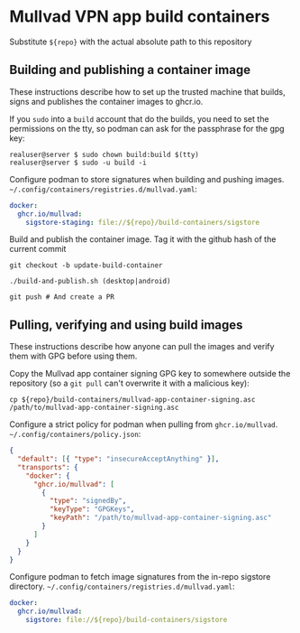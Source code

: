 # Mullvad VPN app build containers

Substitute `${repo}` with the actual absolute path to this repository

## Building and publishing a container image

These instructions describe how to set up the trusted machine that builds, signs and publishes
the container images to ghcr.io.

If you `sudo` into a `build` account that do the builds, you need to set the permissions on the tty,
so podman can ask for the passphrase for the gpg key:
```
realuser@server $ sudo chown build:build $(tty)
realuser@server $ sudo -u build -i
```


Configure podman to store signatures when building and pushing images. `~/.config/containers/registries.d/mullvad.yaml`:
```yml
docker:
  ghcr.io/mullvad:
    sigstore-staging: file://${repo}/build-containers/sigstore
```

Build and publish the container image. Tag it with the github hash of the current commit
```
git checkout -b update-build-container

./build-and-publish.sh (desktop|android)

git push # And create a PR
```


## Pulling, verifying and using build images

These instructions describe how anyone can pull the images and verify them with GPG before using them.

Copy the Mullvad app container signing GPG key to somewhere outside the repository (so a `git pull` can't overwrite it with a malicious key):
```
cp ${repo}/build-containers/mullvad-app-container-signing.asc /path/to/mullvad-app-container-signing.asc
```

Configure a strict policy for podman when pulling from `ghcr.io/mullvad`. `~/.config/containers/policy.json`:
```json
{
  "default": [{ "type": "insecureAcceptAnything" }],
  "transports": {
    "docker": {
      "ghcr.io/mullvad": [
        {
          "type": "signedBy",
          "keyType": "GPGKeys",
          "keyPath": "/path/to/mullvad-app-container-signing.asc"
        }
      ]
    }
  }
}
```

Configure podman to fetch image signatures from the in-repo sigstore directory. `~/.config/containers/registries.d/mullvad.yaml`:
```yml
docker:
  ghcr.io/mullvad:
    sigstore: file://${repo}/build-containers/sigstore
```

